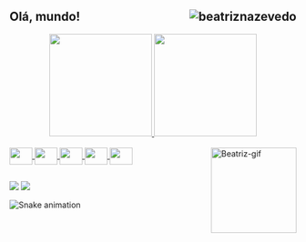 ## Olá, mundo! <img align="right" alt="beatriznazevedo" src="https://komarev.com/ghpvc/?username=beatriznazevedo&color=ff69b4"/>
<div align="center">
  <a href="https://github.com/beatriznazevedo">
  <img height="180em" src="https://github-readme-stats.vercel.app/api?username=beatriznazevedo&show_icons=true&theme=dracula&include_all_commits=true&count_private=true"/>
  <img height="180em" src="https://github-readme-stats.vercel.app/api/top-langs/?username=beatriznazevedo&layout=compact&langs_count=7&theme=dracula"/>
</div>
<div style="display: inline_block"><br>
   <img align="center" alt"Beatriz-css" height="30" width="40" src="https://cdn.jsdelivr.net/gh/devicons/devicon/icons/css3/css3-original.svg">
   <img align="center" alt"Beatriz-html" height="30" width="40" src="https://cdn.jsdelivr.net/gh/devicons/devicon/icons/html5/html5-original.svg">
   <img align="center" alt"Beatriz-java" height="30" width="40" src="https://cdn.jsdelivr.net/gh/devicons/devicon/icons/java/java-original-wordmark.svg">
   <img align="center" alt"Beatriz-ts" height="30" width="40" src="https://cdn.jsdelivr.net/gh/devicons/devicon/icons/typescript/typescript-original.svg">
   <img align="center" alt"Beatriz-js" height="30" width="40" src="https://cdn.jsdelivr.net/gh/devicons/devicon/icons/javascript/javascript-original.svg">
   <img align="right" alt="Beatriz-gif" height="150" src="https://user-images.githubusercontent.com/94022421/170771218-42aafcf0-7528-46a0-aa76-3e4a30ec9339.gif">
</div>
 
 ##
 
<div>
  <a href="mailto:beatriznazevedo@gmail.com" target="_blank"><img src="https://img.shields.io/badge/Gmail-D14836?style=for-the-badge&logo=gmail&logoColor=white" target="_blank"></a>
  <a href="https://www.linkedin.com/in/beatriznazevedo" target="_blank"><img src="https://img.shields.io/badge/LinkedIn-0077B5?style=for-the-badge&logo=linkedin&logoColor=white" target="_blank"></a>
 
  ![Snake animation](https://github.com/beatriznazevedo/beatriznazevedo/blob/output/github-contribution-grid-snake.svg)
 
 </div>
